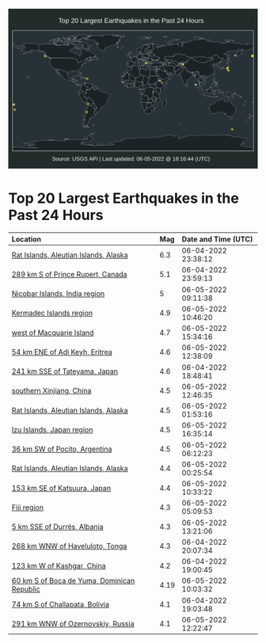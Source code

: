![Map](./map.png)

# Top 20 Largest Earthquakes in the Past 24 Hours

| Location | Mag | Date and Time (UTC) |
|:---|:---|:---|
| [Rat Islands, Aleutian Islands, Alaska](https://earthquake.usgs.gov/earthquakes/eventpage/us7000hf1u) | 6.3 | 06-04-2022 23:38:12 |
| [289 km S of Prince Rupert, Canada](https://earthquake.usgs.gov/earthquakes/eventpage/us7000hf29) | 5.1 | 06-04-2022 23:59:13 |
| [Nicobar Islands, India region](https://earthquake.usgs.gov/earthquakes/eventpage/us7000hf4j) | 5 | 06-05-2022 09:11:38 |
| [Kermadec Islands region](https://earthquake.usgs.gov/earthquakes/eventpage/us7000hf4w) | 4.9 | 06-05-2022 10:46:20 |
| [west of Macquarie Island](https://earthquake.usgs.gov/earthquakes/eventpage/us7000hf63) | 4.7 | 06-05-2022 15:34:16 |
| [54 km ENE of Adi Keyh, Eritrea](https://earthquake.usgs.gov/earthquakes/eventpage/us7000hf59) | 4.6 | 06-05-2022 12:38:09 |
| [241 km SSE of Tateyama, Japan](https://earthquake.usgs.gov/earthquakes/eventpage/us7000hf0c) | 4.6 | 06-04-2022 18:48:41 |
| [southern Xinjiang, China](https://earthquake.usgs.gov/earthquakes/eventpage/us7000hf5a) | 4.5 | 06-05-2022 12:46:35 |
| [Rat Islands, Aleutian Islands, Alaska](https://earthquake.usgs.gov/earthquakes/eventpage/us7000hf2y) | 4.5 | 06-05-2022 01:53:16 |
| [Izu Islands, Japan region](https://earthquake.usgs.gov/earthquakes/eventpage/us7000hf6j) | 4.5 | 06-05-2022 16:35:14 |
| [36 km SW of Pocito, Argentina](https://earthquake.usgs.gov/earthquakes/eventpage/us7000hf3y) | 4.5 | 06-05-2022 06:12:23 |
| [Rat Islands, Aleutian Islands, Alaska](https://earthquake.usgs.gov/earthquakes/eventpage/us7000hf2l) | 4.4 | 06-05-2022 00:25:54 |
| [153 km SE of Katsuura, Japan](https://earthquake.usgs.gov/earthquakes/eventpage/us7000hf4r) | 4.4 | 06-05-2022 10:33:22 |
| [Fiji region](https://earthquake.usgs.gov/earthquakes/eventpage/us7000hf3k) | 4.3 | 06-05-2022 05:09:53 |
| [5 km SSE of Durrës, Albania](https://earthquake.usgs.gov/earthquakes/eventpage/us7000hf5i) | 4.3 | 06-05-2022 13:21:06 |
| [268 km WNW of Haveluloto, Tonga](https://earthquake.usgs.gov/earthquakes/eventpage/us7000hf0r) | 4.3 | 06-04-2022 20:07:34 |
| [123 km W of Kashgar, China](https://earthquake.usgs.gov/earthquakes/eventpage/us7000hf0f) | 4.2 | 06-04-2022 19:00:45 |
| [60 km S of Boca de Yuma, Dominican Republic](https://earthquake.usgs.gov/earthquakes/eventpage/pr2022156001) | 4.19 | 06-05-2022 10:03:32 |
| [74 km S of Challapata, Bolivia](https://earthquake.usgs.gov/earthquakes/eventpage/us7000hf0g) | 4.1 | 06-04-2022 19:03:48 |
| [291 km WNW of Ozernovskiy, Russia](https://earthquake.usgs.gov/earthquakes/eventpage/us7000hf55) | 4.1 | 06-05-2022 12:22:47 |
